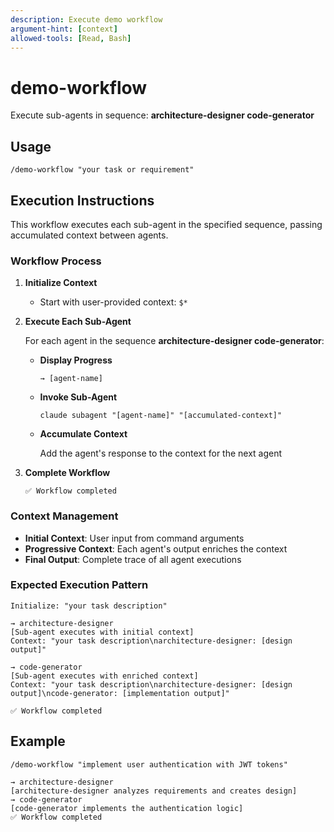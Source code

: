 ```yaml
---
description: Execute demo workflow
argument-hint: [context]
allowed-tools: [Read, Bash]
---
```


# demo-workflow

Execute sub-agents in sequence: **architecture-designer code-generator**

## Usage

```
/demo-workflow "your task or requirement"
```

## Execution Instructions

This workflow executes each sub-agent in the specified sequence, passing accumulated context between agents.

### Workflow Process

1. **Initialize Context**

   - Start with user-provided context: `$*`

2. **Execute Each Sub-Agent**

   For each agent in the sequence **architecture-designer code-generator**:

   - **Display Progress**

     ```
     → [agent-name]
     ```

   - **Invoke Sub-Agent**

     ```
     claude subagent "[agent-name]" "[accumulated-context]"
     ```

   - **Accumulate Context**

     Add the agent's response to the context for the next agent

3. **Complete Workflow**
   ```
   ✅ Workflow completed
   ```

### Context Management

- **Initial Context**: User input from command arguments
- **Progressive Context**: Each agent's output enriches the context
- **Final Output**: Complete trace of all agent executions

### Expected Execution Pattern

```
Initialize: "your task description"

→ architecture-designer
[Sub-agent executes with initial context]
Context: "your task description\narchitecture-designer: [design output]"

→ code-generator
[Sub-agent executes with enriched context]
Context: "your task description\narchitecture-designer: [design output]\ncode-generator: [implementation output]"

✅ Workflow completed
```

## Example

```
/demo-workflow "implement user authentication with JWT tokens"

→ architecture-designer
[architecture-designer analyzes requirements and creates design]
→ code-generator
[code-generator implements the authentication logic]
✅ Workflow completed
```
